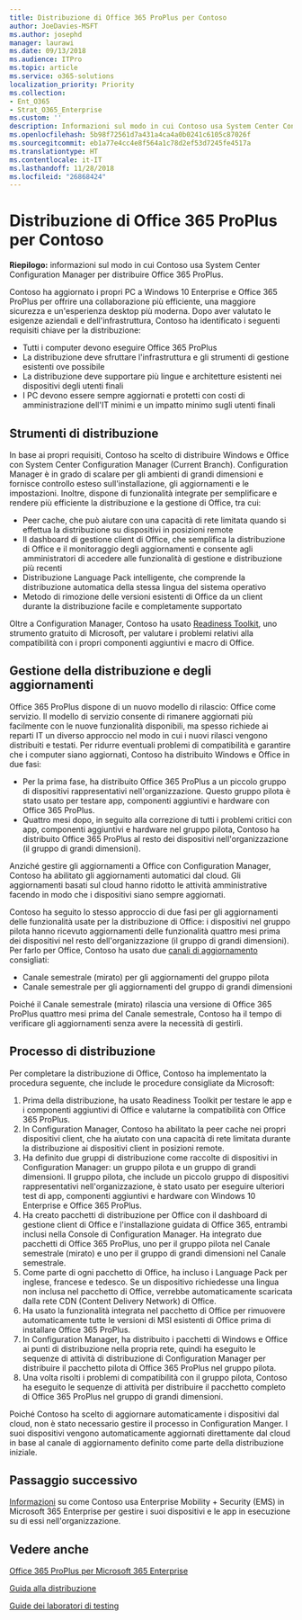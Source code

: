 ```yaml
---
title: Distribuzione di Office 365 ProPlus per Contoso
author: JoeDavies-MSFT
ms.author: josephd
manager: laurawi
ms.date: 09/13/2018
ms.audience: ITPro
ms.topic: article
ms.service: o365-solutions
localization_priority: Priority
ms.collection:
- Ent_O365
- Strat_O365_Enterprise
ms.custom: ''
description: Informazioni sul modo in cui Contoso usa System Center Configuration Manager per distribuire Office 365 ProPlus.
ms.openlocfilehash: 5b98f72561d7a431a4ca4a0b0241c6105c87026f
ms.sourcegitcommit: eb1a77e4cc4e8f564a1c78d2ef53d7245fe4517a
ms.translationtype: HT
ms.contentlocale: it-IT
ms.lasthandoff: 11/28/2018
ms.locfileid: "26868424"
---
```

# <a name="office-365-proplus-deployment-for-contoso"></a>Distribuzione di Office 365 ProPlus per Contoso

**Riepilogo:** informazioni sul modo in cui Contoso usa System Center Configuration Manager per distribuire Office 365 ProPlus.

Contoso ha aggiornato i propri PC a Windows 10 Enterprise e Office 365 ProPlus per offrire una collaborazione più efficiente, una maggiore sicurezza e un'esperienza desktop più moderna. Dopo aver valutato le esigenze aziendali e dell'infrastruttura, Contoso ha identificato i seguenti requisiti chiave per la distribuzione:

- Tutti i computer devono eseguire Office 365 ProPlus
- La distribuzione deve sfruttare l'infrastruttura e gli strumenti di gestione esistenti ove possibile
- La distribuzione deve supportare più lingue e architetture esistenti nei dispositivi degli utenti finali
- I PC devono essere sempre aggiornati e protetti con costi di amministrazione dell'IT minimi e un impatto minimo sugli utenti finali

## <a name="deployment-tools"></a>Strumenti di distribuzione

In base ai propri requisiti, Contoso ha scelto di distribuire Windows e Office con System Center Configuration Manager (Current Branch). Configuration Manager è in grado di scalare per gli ambienti di grandi dimensioni e fornisce controllo esteso sull'installazione, gli aggiornamenti e le impostazioni. Inoltre, dispone di funzionalità integrate per semplificare e rendere più efficiente la distribuzione e la gestione di Office, tra cui:

- Peer cache, che può aiutare con una capacità di rete limitata quando si effettua la distribuzione su dispositivi in posizioni remote
- Il dashboard di gestione client di Office, che semplifica la distribuzione di Office e il monitoraggio degli aggiornamenti e consente agli amministratori di accedere alle funzionalità di gestione e distribuzione più recenti
- Distribuzione Language Pack intelligente, che comprende la distribuzione automatica della stessa lingua del sistema operativo
- Metodo di rimozione delle versioni esistenti di Office da un client durante la distribuzione facile e completamente supportato

Oltre a Configuration Manager, Contoso ha usato [Readiness Toolkit](https://docs.microsoft.com/deployoffice/use-the-readiness-toolkit-to-assess-application-compatibility-for-office-365-pro), uno strumento gratuito di Microsoft, per valutare i problemi relativi alla compatibilità con i propri componenti aggiuntivi e macro di Office.

## <a name="managing-the-deployment-and-updates"></a>Gestione della distribuzione e degli aggiornamenti

Office 365 ProPlus dispone di un nuovo modello di rilascio: Office come servizio. Il modello di servizio consente di rimanere aggiornati più facilmente con le nuove funzionalità disponibili, ma spesso richiede ai reparti IT un diverso approccio nel modo in cui i nuovi rilasci vengono distribuiti e testati. Per ridurre eventuali problemi di compatibilità e garantire che i computer siano aggiornati, Contoso ha distribuito Windows e Office in due fasi: 

- Per la prima fase, ha distribuito Office 365 ProPlus a un piccolo gruppo di dispositivi rappresentativi nell'organizzazione. Questo gruppo pilota è stato usato per testare app, componenti aggiuntivi e hardware con Office 365 ProPlus.
- Quattro mesi dopo, in seguito alla correzione di tutti i problemi critici con app, componenti aggiuntivi e hardware nel gruppo pilota, Contoso ha distribuito Office 365 ProPlus al resto dei dispositivi nell'organizzazione (il gruppo di grandi dimensioni). 

Anziché gestire gli aggiornamenti a Office con Configuration Manager, Contoso ha abilitato gli aggiornamenti automatici dal cloud. Gli aggiornamenti basati sul cloud hanno ridotto le attività amministrative facendo in modo che i dispositivi siano sempre aggiornati. 

Contoso ha seguito lo stesso approccio di due fasi per gli aggiornamenti delle funzionalità usate per la distribuzione di Office: i dispositivi nel gruppo pilota hanno ricevuto aggiornamenti delle funzionalità quattro mesi prima dei dispositivi nel resto dell'organizzazione (il gruppo di grandi dimensioni). Per farlo per Office, Contoso ha usato due [canali di aggiornamento](https://docs.microsoft.com/DeployOffice/overview-of-update-channels-for-office-365-proplus) consigliati: 

- Canale semestrale (mirato) per gli aggiornamenti del gruppo pilota 
- Canale semestrale per gli aggiornamenti del gruppo di grandi dimensioni 

Poiché il Canale semestrale (mirato) rilascia una versione di Office 365 ProPlus quattro mesi prima del Canale semestrale, Contoso ha il tempo di verificare gli aggiornamenti senza avere la necessità di gestirli. 

## <a name="deployment-process"></a>Processo di distribuzione

Per completare la distribuzione di Office, Contoso ha implementato la procedura seguente, che include le procedure consigliate da Microsoft:

1. Prima della distribuzione, ha usato Readiness Toolkit per testare le app e i componenti aggiuntivi di Office e valutarne la compatibilità con Office 365 ProPlus.
2. In Configuration Manager, Contoso ha abilitato la peer cache nei propri dispositivi client, che ha aiutato con una capacità di rete limitata durante la distribuzione ai dispositivi client in posizioni remote. 
3. Ha definito due gruppi di distribuzione come raccolte di dispositivi in Configuration Manager: un gruppo pilota e un gruppo di grandi dimensioni. Il gruppo pilota, che include un piccolo gruppo di dispositivi rappresentativi nell'organizzazione, è stato usato per eseguire ulteriori test di app, componenti aggiuntivi e hardware con Windows 10 Enterprise e Office 365 ProPlus. 
4. Ha creato pacchetti di distribuzione per Office con il dashboard di gestione client di Office e l'installazione guidata di Office 365, entrambi inclusi nella Console di Configuration Manager. Ha integrato due pacchetti di Office 365 ProPlus, uno per il gruppo pilota nel Canale semestrale (mirato) e uno per il gruppo di grandi dimensioni nel Canale semestrale. 
5. Come parte di ogni pacchetto di Office, ha incluso i Language Pack per inglese, francese e tedesco. Se un dispositivo richiedesse una lingua non inclusa nel pacchetto di Office, verrebbe automaticamente scaricata dalla rete CDN (Content Delivery Network) di Office.
6. Ha usato la funzionalità integrata nel pacchetto di Office per rimuovere automaticamente tutte le versioni di MSI esistenti di Office prima di installare Office 365 ProPlus.
7. In Configuration Manager, ha distribuito i pacchetti di Windows e Office ai punti di distribuzione nella propria rete, quindi ha eseguito le sequenze di attività di distribuzione di Configuration Manager per distribuire il pacchetto pilota di Office 365 ProPlus nel gruppo pilota.
8. Una volta risolti i problemi di compatibilità con il gruppo pilota, Contoso ha eseguito le sequenze di attività per distribuire il pacchetto completo di Office 365 ProPlus nel gruppo di grandi dimensioni.

Poiché Contoso ha scelto di aggiornare automaticamente i dispositivi dal cloud, non è stato necessario gestire il processo in Configuration Manger. I suoi dispositivi vengono automaticamente aggiornati direttamente dal cloud in base al canale di aggiornamento definito come parte della distribuzione iniziale. 

## <a name="next-step"></a>Passaggio successivo

[Informazioni](contoso-mdm.md) su come Contoso usa Enterprise Mobility + Security (EMS) in Microsoft 365 Enterprise per gestire i suoi dispositivi e le app in esecuzione su di essi nell'organizzazione.

## <a name="see-also"></a>Vedere anche

[Office 365 ProPlus per Microsoft 365 Enterprise](office365proplus-infrastructure.md)

[Guida alla distribuzione](deploy-microsoft-365-enterprise.md)

[Guide dei laboratori di testing](m365-enterprise-test-lab-guides.md)
